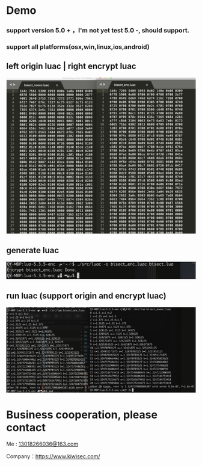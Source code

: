 # Demo

###  support version 5.0 + ，I'm not yet test 5.0 -, should support.
###  support all platforms(osx,win,linux,ios,android)

## left origin luac | right encrypt  luac

![image-20190530115825026](./image/image-20190530115825026.png)

## 

## generate luac

![image-20190527170758775](./image/image-20190527170758775.png)

## run luac (support origin and encrypt luac)

![image-20190530120155831](./image/image-20190530120155831.png)

# Business cooperation, please contact

Me : 13018266036@163.com

Company：https://www.kiwisec.com/

